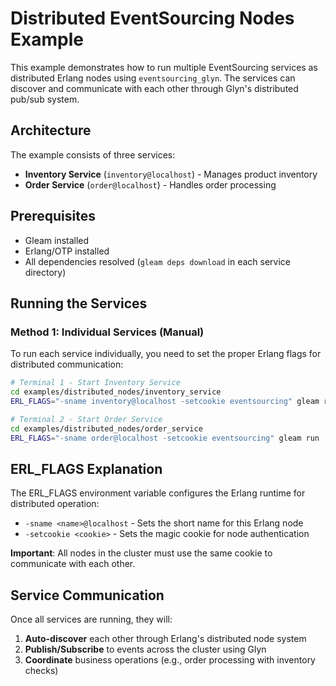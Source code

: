 # Distributed EventSourcing Nodes Example

This example demonstrates how to run multiple EventSourcing services as distributed Erlang nodes using `eventsourcing_glyn`. The services can discover and communicate with each other through Glyn's distributed pub/sub system.

## Architecture

The example consists of three services:

- **Inventory Service** (`inventory@localhost`) - Manages product inventory
- **Order Service** (`order@localhost`) - Handles order processing

## Prerequisites

- Gleam installed
- Erlang/OTP installed
- All dependencies resolved (`gleam deps download` in each service directory)

## Running the Services

### Method 1: Individual Services (Manual)

To run each service individually, you need to set the proper Erlang flags for distributed communication:

```bash
# Terminal 1 - Start Inventory Service  
cd examples/distributed_nodes/inventory_service
ERL_FLAGS="-sname inventory@localhost -setcookie eventsourcing" gleam run

# Terminal 2 - Start Order Service
cd examples/distributed_nodes/order_service
ERL_FLAGS="-sname order@localhost -setcookie eventsourcing" gleam run
```

## ERL_FLAGS Explanation

The ERL_FLAGS environment variable configures the Erlang runtime for distributed operation:

- `-sname <name>@localhost` - Sets the short name for this Erlang node
- `-setcookie <cookie>` - Sets the magic cookie for node authentication

**Important**: All nodes in the cluster must use the same cookie to communicate with each other.

## Service Communication

Once all services are running, they will:

1. **Auto-discover** each other through Erlang's distributed node system
2. **Publish/Subscribe** to events across the cluster using Glyn
3. **Coordinate** business operations (e.g., order processing with inventory checks)

